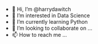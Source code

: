- 👋 Hi, I’m @harrydawitch
- 👀 I’m interested in Data Science
- 🌱 I’m currently learning Python
- 💞️ I’m looking to collaborate on ...
- 📫 How to reach me ...

<!---
harrydawitch/harrydawitch is a ✨ special ✨ repository because its `README.md` (this file) appears on your GitHub profile.
You can click the Preview link to take a look at your changes.
--->
